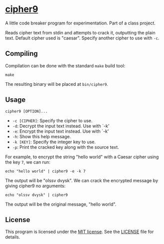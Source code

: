 # [cipher9](https://github.com/coderstephen/cipher9)
A little code breaker program for experimentation. Part of a class project.

Reads cipher text from stdin and attempts to crack it, outputting
the plain text. Default cipher used is "caesar". Specify another
cipher to use with `-c`.

## Compiling
Compilation can be done with the standard `make` build tool:

    make

The resulting binary will be placed at `bin/cipher9`.

## Usage
    cipher9 [OPTION]...

- `-c [CIPHER]`: Specify the cipher to use.
- `-d`:          Decrypt the input text instead. Use with `-k'
- `-e`:          Encrypt the input text instead. Use with `-k'
- `-h`:          Show this help message.
- `-k [KEY]`:    Specify the integer key to use.
- `-p`:          Print the cracked key along with the source text.

For example, to encrypt the string "hello world" with a Caesar cipher using the
key `7`, we can run:

    echo "hello world" | cipher9 -e -k 7

The output will be "olssv dvysk". We can crack the encrypted message by giving
cipher9 no arguments:

    echo "olssv dvysk" | cipher9

The output will be the original message, "hello world".

## License
This program is licensed under the [MIT license](https://opensource.org/licenses/MIT). See the [LICENSE](LICENSE) file for details.
